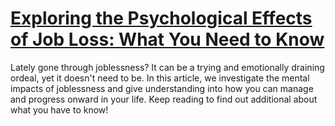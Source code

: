 
# [Exploring the Psychological Effects of Job Loss: What You Need to Know](https://www.mindhaste.com/t/fear-of-losing-your-job/exploring-the-psychological-effects-of-job-loss-what-you-need-to-know-367)

Lately gone through joblessness? It can be a trying and emotionally draining ordeal, yet it doesn't need to be. In this article, we investigate the mental impacts of joblessness and give understanding into how you can manage and progress onward in your life. Keep reading to find out additional about what you have to know!
    